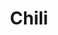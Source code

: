 ---
layout: recipe
title: Chili
description: "In the words of Kaitlyn, sleeping after a night shift: 'Chili's in the crockpot, ready to simmer for 8 hours. Girl's in the cozy bed, ready to simmer for 6 hours.'"
prep_time: 20 minutes
cook_time: 8 hours
servings: 8
source: The Modern Proper
category: Dinner
protein: beef

ingredients: |
  * 1 lb ground beef
  * 1 lb ground pork
  * 1 yellow onion, diced
  * 1 green bell pepper, diced
  * 1 red bell pepper, diced
  * 4 large garlic gloves, finely diced
  * 1 (13.5 oz) can black beans, drained
  * 1 (13.5 oz) can kidney beans, drained
  * 1 (13.5 oz) can pinto beans, drained
  * 1 (20 oz) can diced tomatoes
  * 1 (20 oz) can red enchilada sauce
  * 1/2 cup chili powder
  * 2 tsp tapotio hot sauce (optional)
  * 2 tsp cumin
  * 1 tsp cayenne (optional)
  * 2 bay leaves
  * 2 tbsp sugar
  * Salt and pepper
  * For garnish: cilantro, green onions, sour cream, grated cheese, avocado
instructions: |
  1. In a large skillet, saute onions, peppers, garlic and meat with a teaspoon each of salt and pepper. Cook until meat is cooked through.
  2. Add meat mixture, along with remaining ingredients, to a large crock pot. Set on low for 8 hours.

---